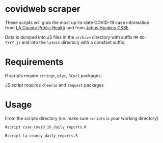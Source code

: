 # covidweb scraper

These scripts will grab the most up-to-date COVID-19 case information from [LA County Public Health](http://publichealth.lacounty.gov/media/Coronavirus/locations.htm)
and from [Johns Hopkins CSSE](http://github.com/CSSEGISandData/COVID-19/tree/master/csse_covid_19_data/csse_covid_19_daily_reports).

Data is dumped into JS files in the `archive` directory with suffix `MM-DD-YYYY.js` and into the `latest` directory with a constant suffix.

# Requirements

R scripts require `stringr`, `plyr`, `RCurl` packages.

JS script requires `cheerio` and `request` packages

# Usage

From the scripts directory (i.e. make sure `scripts` is your working directory)

`Rscript csse_covid_19_daily_reports.R`

`Rscript la_county_daily_reports.R`
